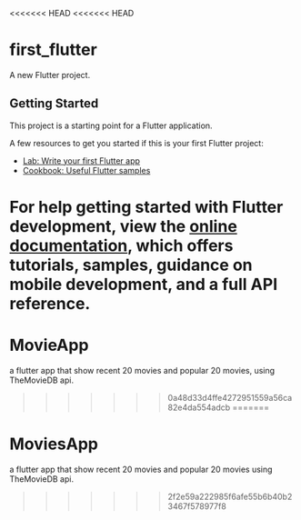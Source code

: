 <<<<<<< HEAD
<<<<<<< HEAD
# first_flutter

A new Flutter project.

## Getting Started

This project is a starting point for a Flutter application.

A few resources to get you started if this is your first Flutter project:

- [Lab: Write your first Flutter app](https://docs.flutter.dev/get-started/codelab)
- [Cookbook: Useful Flutter samples](https://docs.flutter.dev/cookbook)

For help getting started with Flutter development, view the
[online documentation](https://docs.flutter.dev/), which offers tutorials,
samples, guidance on mobile development, and a full API reference.
=======
# MovieApp
a flutter app that show recent 20 movies and popular 20 movies, using TheMovieDB api.
>>>>>>> 0a48d33d4ffe4272951559a56ca82e4da554adcb
=======
# MoviesApp
a flutter app that show recent 20 movies and popular 20 movies using TheMovieDB api.
>>>>>>> 2f2e59a222985f6afe55b6b40b23467f578977f8
